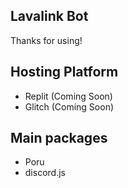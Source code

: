 ## Lavalink Bot
Thanks for using!
## Hosting Platform
- Replit (Coming Soon)
- Glitch (Coming Soon)
## Main packages
- Poru
- discord.js
